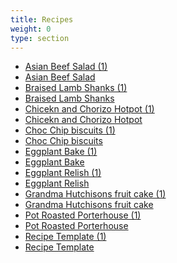 ```yaml
---
title: Recipes
weight: 0
type: section
---
```


- [Asian Beef Salad (1)](/ref/recipes/asian-beef-salad-(1))
- [Asian Beef Salad](/ref/recipes/asian-beef-salad)
- [Braised Lamb Shanks (1)](/ref/recipes/braised-lamb-shanks-(1))
- [Braised Lamb Shanks](/ref/recipes/braised-lamb-shanks)
- [Chicekn and Chorizo Hotpot (1)](/ref/recipes/chicekn-and-chorizo-hotpot-(1))
- [Chicekn and Chorizo Hotpot](/ref/recipes/chicekn-and-chorizo-hotpot)
- [Choc Chip biscuits (1)](/ref/recipes/choc-chip-biscuits-(1))
- [Choc Chip biscuits](/ref/recipes/choc-chip-biscuits)
- [Eggplant Bake (1)](/ref/recipes/eggplant-bake-(1))
- [Eggplant Bake](/ref/recipes/eggplant-bake)
- [Eggplant Relish (1)](/ref/recipes/eggplant-relish-(1))
- [Eggplant Relish](/ref/recipes/eggplant-relish)
- [Grandma Hutchisons fruit cake (1)](/ref/recipes/grandma-hutchisons-fruit-cake-(1))
- [Grandma Hutchisons fruit cake](/ref/recipes/grandma-hutchisons-fruit-cake)
- [Pot Roasted Porterhouse (1)](/ref/recipes/pot-roasted-porterhouse-(1))
- [Pot Roasted Porterhouse](/ref/recipes/pot-roasted-porterhouse)
- [Recipe Template (1)](/ref/recipes/recipe-template-(1))
- [Recipe Template](/ref/recipes/recipe-template)
